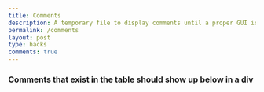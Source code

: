 ```yaml
---
title: Comments
description: A temporary file to display comments until a proper GUI is able to be installed. 
permalink: /comments
layout: post
type: hacks
comments: true
---
```

<style>
    .commentContainer {
        background-color: green;
        margin-top: 20px;
    }
</style>

### Comments that exist in the table should show up below in a div

<!-- 
This is the div that contains comments that will be built.
This is a temporary feature until other features are more readily created and this can be integrated attached to that
-->
<div id="commentsFeed"></div>

<script type="module">
    import { pythonURI, fetchOptions } from '{{site.baseurl}}/assets/js/api/config.js'

    const commentsAPI = `${pythonURI}/api/comments`

    async function fetchComments() {
        const commentsResponse = await fetch(commentsAPI, fetchOptions)
        if (!commentsResponse.ok) throw new Error('Failed to fetch comments');
        const comments = await commentsResponse.json();
        console.log(comments)
        return comments
    }

    async function buildComments() {
        try {
        const comments = await fetchComments(); // Ensure comments are fetched properly
        console.log('Successfully fetched comments:', comments);

        // Check if comments are empty or undefined
        if (!comments || comments.length === 0) {
            console.log('No comments available to display.');
            return;
        }

        comments.forEach(comment => {
            const commentContainer = document.createElement('div');
            commentContainer.classList.add("commentContainer")
            console.log('Successfully created div')
            const commentTitle = document.createElement('p');
            console.log('Successfully created title element')
            commentTitle.innerHTML = comment.title
            console.log('Successfully added title content')
            const commentContent = document.createElement('p');
            console.log('Successfully created content element')
            commentContent.innerHTML = comment.content
            console.log('Successfully added content content')
            commentContainer.appendChild(commentTitle)
            console.log('Successfully appended title')
            commentContainer.appendChild(commentContent)
            console.log('Successfully appended content')
            document.getElementById('commentsFeed').appendChild(commentContainer);
        })}
        catch {
            console.error('Error building comments:', error);
        }
    }

    buildComments()
</script>